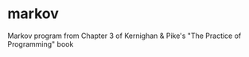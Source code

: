 # markov
Markov program from Chapter 3 of Kernighan &amp; Pike's "The Practice of Programming" book
